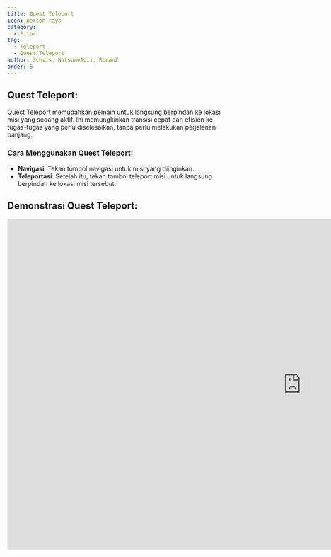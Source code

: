 ```yaml
---
title: Quest Teleport
icon: person-rays
category:
  - Fitur
tag:
  - Teleport
  - Quest Teleport
author: Schvis, NatsumeAoii, RodanZ
order: 5
---
```


## Quest Teleport:
Quest Teleport memudahkan pemain untuk langsung berpindah ke lokasi misi yang sedang aktif. Ini memungkinkan transisi cepat dan efisien ke tugas-tugas yang perlu diselesaikan, tanpa perlu melakukan perjalanan panjang.

### Cara Menggunakan Quest Teleport:
- **Navigasi**: Tekan tombol navigasi untuk misi yang diinginkan.
- **Teleportasi**: Setelah itu, tekan tombol teleport misi untuk langsung berpindah ke lokasi misi tersebut.

## Demonstrasi Quest Teleport:

<div class="iframe-container"><iframe width="1328" height="747" src="https://www.youtube.com/embed/HNdQu39G2Tc?list=PL5eI1Tb64p56g27qfYk7VuFTz4FK6YrKa" title="Korepi - QuestTP" frameborder="0" allow="accelerometer; autoplay; clipboard-write; encrypted-media; gyroscope; picture-in-picture; web-share" referrerpolicy="strict-origin-when-cross-origin" allowfullscreen></iframe></div>